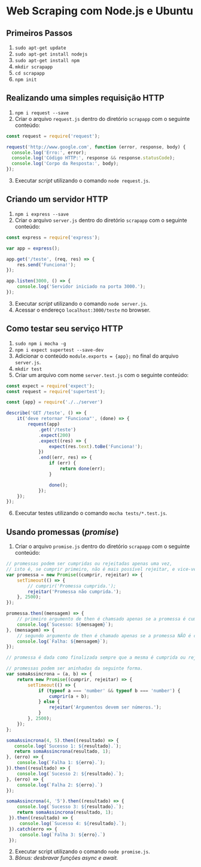 # Web Scraping com Node.js e Ubuntu
## Primeiros Passos
1. `sudo apt-get update`
2. `sudo apt-get install nodejs`
3. `sudo apt-get install npm`
4. `mkdir scrapapp`
5. `cd scrapapp`
6. `npm init`
## Realizando uma simples requisição HTTP
1. `npm i request --save`
2. Criar o arquivo `request.js` dentro do diretório `scrapapp` com o seguinte conteúdo: 
```javascript
const request = require('request');

request('http://www.google.com', function (error, response, body) {
  console.log('Erro:', error);
  console.log('Código HTTP:', response && response.statusCode);
  console.log('Corpo da Resposta:', body);
});
```
3. Executar *script* utilizando o comando `node request.js`.
## Criando um servidor HTTP
1. `npm i express --save`
2. Criar o arquivo `server.js` dentro do diretório `scrapapp` com o seguinte conteúdo: 
```javascript
const express = require('express');

var app = express();

app.get('/teste', (req, res) => {
    res.send('Funciona!');
});

app.listen(3000, () => {
    console.log('Servidor iniciado na porta 3000.');
});
```
3. Executar *script* utilizando o comando `node server.js`.
4. Acessar o endereço `localhost:3000/teste` no browser.
## Como testar seu serviço HTTP
1. `sudo npm i mocha -g`
2. `npm i expect supertest --save-dev`
3. Adicionar o conteúdo `module.exports = {app};` no final do arquivo `server.js`.
4. `mkdir test`
5. Criar um arquivo com nome `server.test.js` com o seguinte conteúdo:
```javascript
const expect = require('expect');
const request = require('supertest');

const {app} = require('./../server')

describe('GET /teste', () => {
    it('deve retornar "Funciona"', (done) => {
        request(app)
            .get('/teste')
            .expect(200)
            .expect((res) => {
                expect(res.text).toBe('Funciona!');
            })
            .end((err, res) => {
                if (err) {
                    return done(err);
                }

                done();
            });
    });
});
```
6. Executar testes utilizando o comando `mocha tests/*.test.js`.
## Usando promessas (*promise*)
1. Criar o arquivo `promise.js` dentro do diretório `scrapapp` com o seguinte conteúdo: 
```javascript
// promessas podem ser cumpridas ou rejeitadas apenas uma vez,
// isto é, se cumprir primeiro, não é mais possível rejeitar, e vice-versa. 
var promessa = new Promise((cumprir, rejeitar) => {
    setTimeout(() => {
        // cumprir('Promessa cumprida.');
        rejeitar('Promessa não cumprida.');
    }, 2500);
});

promessa.then((mensagem) => {
    // primeiro argumento de then é chamsado apenas se a promessa é cumprida.
    console.log(`Sucesso: ${mensagem}`);
}, (mensagem) => {
    // segundo argumento de then é chamado apenas se a promessa NÃO é cumprida.
    console.log(`Falha: ${mensagem}`);
});

// promessa é dada como finalizada sempre que a mesma é cumprida ou rejeitada.

// promessas podem ser aninhadas da seguinte forma.
var somaAssincrona = (a, b) => {
    return new Promise((cumprir, rejeitar) => {
        setTimeout(() => {
            if (typeof a === 'number' && typeof b === 'number') {
                cumprir(a + b);
            } else {
                rejeitar('Argumentos devem ser números.');
            }
        }, 2500);
    });
};

somaAssincrona(4, 5).then((resultado) => {
   console.log(`Sucesso 1: ${resultado}.`);
   return somaAssincrona(resultado, 1);
}, (erro) => {
    console.log(`Falha 1: ${erro}.`);
}).then((resultado) => {
    console.log(`Sucesso 2: ${resultado}.`);
}, (erro) => {
    console.log(`Falha 2: ${erro}.`)
});

somaAssincrona(4, '5').then((resultado) => {
    console.log(`Sucesso 3: ${resultado}.`);
    return somaAssincrona(resultado, 1);
 }).then((resultado) => {
     console.log(`Sucesso 4: ${resultado}.`);
 }).catch(erro => {
     console.log(`Falha 3: ${erro}.`)
 });
 ```
 2. Executar script utilizando o comando `node promise.js`.
 3. *Bônus: desbravar funções async e await.*  

